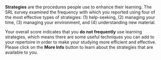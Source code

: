 **Strategies** are the procedures people use to enhance their learning. The SRL survey examined the frequency with which you reported using four of the most effective types of strategies: (1) help-seeking, (2) managing your time, (3) managing your environment, and (4) understanding new material. 

Your overall score indicates that you **do not frequently** use learning strategies, which means there are some useful techniques you can add to your repertoire in order to make your studying more efficient and effective. Please click on the **More Info** button to learn about the strategies that are available to you. 

